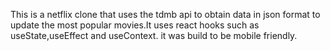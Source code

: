 This is a netflix clone that uses the tdmb api to obtain data in json format to update the most popular movies.It uses react hooks such as useState,useEffect and useContext. it was build to be mobile friendly.
